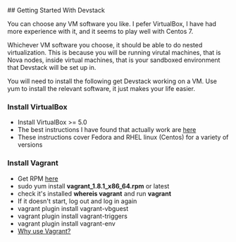 ## Getting Started With Devstack

You can choose any VM software you like. I pefer VirtualBox, I have had 
more experience with it, and it seems to play well with Centos 7.

Whichever VM software you choose, it should be able to do nested
virtualization. This is because you will be running virutal machines, 
that is Nova nodes, inside virtual machines, that is your sandboxed 
environment that Devstack will be set up in.   

You will need to install the following get Devstack working on a VM. Use 
yum to install the relevant software, it just makes your life easier.

### Install VirtualBox

- Install VirtualBox >= 5.0
- The best instructions I have found that actually work are [here](http://www.if-not-true-then-false.com/2010/install-virtualbox-with-yum-on-fedora-centos-red-hat-rhel/)
- These instructions cover Fedora and RHEL linux (Centos) for a variety of versions

### Install Vagrant

- Get RPM [here](https://www.vagrantup.com/downloads.html)
- sudo yum install **vagrant_1.8.1_x86_64.rpm** or latest
- check it's installed **whereis vagrant** and run **vagrant**
- If it doesn't start, log out and log in again
- vagrant plugin install vagrant-vbguest
- vagrant plugin install vagrant-triggers
- vagrant plugin install vagrant-env
- [Why use Vagrant?](https://www.vagrantup.com/docs/why-vagrant/)
